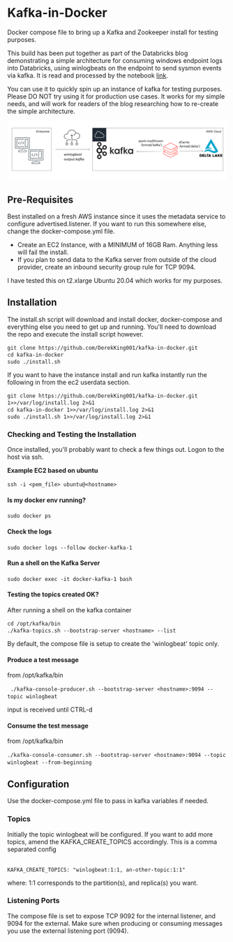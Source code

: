 # Kafka-in-Docker

Docker compose file to bring up a Kafka and Zookeeper install for testing purposes. 

This build has been put together as part of the Databricks blog demonstrating a simple architecture for consuming windows endpoint logs into Databricks, using winlogbeats on the endpoint to send sysmon events via kafka. It is read and processed by the notebook [link](https://somelink.com).

You can use it to quickly spin up an instance of kafka for testing purposes. Please DO NOT try using it for production use cases. It works for my simple needs, and will work for readers of the blog researching how to re-create the simple architecture. 

<img src="docs/images/architecture.png">

## Pre-Requisites

Best installed on a fresh AWS instance since it uses the metadata service to configure advertised.listener. If you want to run this somewhere else, change the docker-compose.yml file.

* Create an EC2 Instance, with a MINIMUM of 16GB Ram. Anything less will fail the install.
* If you plan to send data to the Kafka server from outside of the cloud provider, create an inbound security group rule for TCP 9094.

I have tested this on t2.xlarge Ubuntu 20.04 which works for my purposes. 

## Installation

The install.sh script will download and install docker, docker-compose and everything else you need to get up and running. You'll need to download the repo and execute the install script however.

```
git clone https://github.com/DerekKing001/kafka-in-docker.git
cd kafka-in-docker
sudo ./install.sh
```

If you want to have the instance install and run kafka instantly run the following in from the ec2 userdata section.

```
git clone https://github.com/DerekKing001/kafka-in-docker.git 1>>/var/log/install.log 2>&1
cd kafka-in-docker 1>>/var/log/install.log 2>&1
sudo ./install.sh 1>>/var/log/install.log 2>&1
```

### Checking and Testing the Installation
Once installed, you'll probably want to check a few things out. Logon to the host via ssh.

**Example EC2 based on ubuntu**

```ssh -i <pem_file> ubuntu@<hostname>```

#### Is my docker env running?

```sudo docker ps```

#### Check the logs

```sudo docker logs --follow docker-kafka-1```

#### Run a shell on the Kafka Server
```sudo docker exec -it docker-kafka-1 bash```

#### Testing the topics created OK?

After running a shell on the kafka container

```
cd /opt/kafka/bin
./kafka-topics.sh --bootstrap-server <hostname> --list
```
By default, the compose file is setup to create the 'winlogbeat' topic only. 

#### Produce a test message

from /opt/kafka/bin

``` ./kafka-console-producer.sh --bootstrap-server <hostname>:9094 --topic winlogbeat```

input is received until CTRL-d

#### Consume the test message

from /opt/kafka/bin

```./kafka-console-consumer.sh --bootstrap-server <hostname>:9094 --topic winlogbeat --from-beginning```

## Configuration

Use the docker-compose.yml file to pass in kafka variables if needed. 

### Topics

Initially the topic winlogbeat will be configured. If you want to add more topics, amend the KAFKA_CREATE_TOPICS accordingly. This is a comma separated config

```

KAFKA_CREATE_TOPICS: "winlogbeat:1:1, an-other-topic:1:1"

```

where: 1:1 corresponds to the partition(s), and replica(s) you want.

### Listening Ports

The compose file is set to expose TCP 9092 for the internal listener, and 9094 for the external. Make sure when producing or consuming messages you use the external listening port (9094).


















